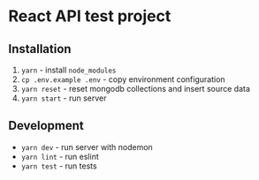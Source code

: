 # React API test project

Installation
---

1. `yarn` - install `node_modules`
1. `cp .env.example .env` - copy environment configuration
1. `yarn reset` - reset mongodb collections and insert source data
1. `yarn start` - run server

Development
---

- `yarn dev` - run server with nodemon
- `yarn lint` - run eslint
- `yarn test` - run tests
